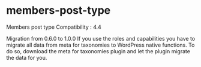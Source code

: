 members-post-type
=================

Members post type
Compatibility : 4.4

Migration from 0.6.0 to 1.0.0
If you use the roles and capabilities you have to migrate all data from meta for taxonomies to WordPress native functions.
To do so, download the meta for taxonomies plugin and let the plugin migrate the data for you.